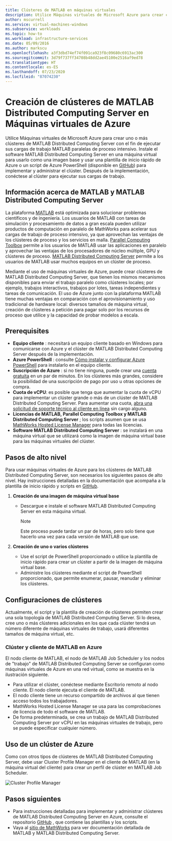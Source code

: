 ```yaml
---
title: Clústeres de MATLAB en máquinas virtuales
description: Utilice Máquinas virtuales de Microsoft Azure para crear clústeres de MATLAB Distributed Computing Server con el fin de ejecutar sus cargas de trabajo MATLAB paralelas de proceso intensivo.
author: mscurrell
ms.service: virtual-machines-windows
ms.subservice: workloads
ms.topic: how-to
ms.workload: infrastructure-services
ms.date: 05/09/2016
ms.author: markscu
ms.openlocfilehash: a3f3dbd74ef74f091ca923f8c09680c6913ac300
ms.sourcegitcommit: 3d79f737ff34708b48dd2ae45100e2516af9ed78
ms.translationtype: HT
ms.contentlocale: es-ES
ms.lasthandoff: 07/23/2020
ms.locfileid: "87074230"
---
```

# <a name="create-matlab-distributed-computing-server-clusters-on-azure-vms"></a>Creación de clústeres de MATLAB Distributed Computing Server en Máquinas virtuales de Azure
Utilice Máquinas virtuales de Microsoft Azure para crear uno o más clústeres de MATLAB Distributed Computing Server con el fin de ejecutar sus cargas de trabajo MATLAB paralelas de proceso intensivo. Instale el software MATLAB Distributed Computing Server en una máquina virtual para usarlo como una imagen base y usar una plantilla de inicio rápido de Azure o un script de Azure PowerShell (disponible en [GitHub](https://github.com/Azure/azure-quickstart-templates/tree/master/matlab-cluster)) para implementar y administrar el clúster. Después de la implementación, conéctese al clúster para ejecutar sus cargas de trabajo.

## <a name="about-matlab-and-matlab-distributed-computing-server"></a>Información acerca de MATLAB y MATLAB Distributed Computing Server
La plataforma [MATLAB](https://www.mathworks.com/products/matlab/) está optimizada para solucionar problemas científicos y de ingeniería. Los usuarios de MATLAB con tareas de simulación y procesamiento de datos a gran escala pueden utilizar productos de computación en paralelo de MathWorks para acelerar sus cargas de trabajo de proceso intensivo, ya que aprovechan las ventajas de los clústeres de proceso y los servicios en malla. [Parallel Computing Toolbox](https://www.mathworks.com/products/parallel-computing/) permite a los usuarios de MATLAB usar las aplicaciones en paralelo y aprovechar las ventajas de los procesadores de núcleo múltiple, GPU y clústeres de proceso. [MATLAB Distributed Computing Server](https://www.mathworks.com/products/distriben/) permite a los usuarios de MATLAB usar muchos equipos en un clúster de proceso.

Mediante el uso de máquinas virtuales de Azure, puede crear clústeres de MATLAB Distributed Computing Server, que tienen los mismos mecanismos disponibles para enviar el trabajo paralelo como clústeres locales; por ejemplo, trabajos interactivos, trabajos por lotes, tareas independientes y tareas de comunicación. El uso de Azure junto con la plataforma MATLAB tiene muchas ventajas en comparación con el aprovisionamiento y uso tradicional de hardware local: diversos tamaños de máquina virtual, creación de clústeres a petición para pagar solo por los recursos de proceso que utilice y la capacidad de probar modelos a escala.  

## <a name="prerequisites"></a>Prerequisites
* **Equipo cliente** : necesitará un equipo cliente basado en Windows para comunicarse con Azure y el clúster de MATLAB Distributed Computing Server después de la implementación.
* **Azure PowerShell** : consulte [Cómo instalar y configurar Azure PowerShell](/powershell/azure/) para instalarlo en el equipo cliente.
* **Suscripción de Azure** : si no tiene ninguna, puede crear una [cuenta gratuita](https://azure.microsoft.com/free/) en un par de minutos. En los clústeres más grandes, considere la posibilidad de una suscripción de pago por uso u otras opciones de compra.
* **Cuota de vCPU**: es posible que tenga que aumentar la cuota de vCPU para implementar un clúster grande o más de un clúster de MATLAB Distributed Computing Server. Para aumentar una cuota, [abra una solicitud de soporte técnico al cliente en línea](https://azure.microsoft.com/blog/2014/06/04/azure-limits-quotas-increase-requests/) sin cargo alguno.
* **Licencias de MATLAB, Parallel Computing Toolbox y MATLAB Distributed Computing Server** ; los scripts asumen que se usa [MathWorks Hosted License Manager](https://www.mathworks.com/help/install/license-management.html) para todas las licencias.  
* **Software MATLAB Distributed Computing Server** : se instalará en una máquina virtual que se utilizará como la imagen de máquina virtual base para las máquinas virtuales del clúster.

## <a name="high-level-steps"></a>Pasos de alto nivel
Para usar máquinas virtuales de Azure para los clústeres de MATLAB Distributed Computing Server, son necesarios los siguientes pasos de alto nivel. Hay instrucciones detalladas en la documentación que acompaña a la plantilla de inicio rápido y scripts en [GitHub](https://github.com/Azure/azure-quickstart-templates/tree/master/matlab-cluster).

1. **Creación de una imagen de máquina virtual base**  

   * Descargue e instale el software MATLAB Distributed Computing Server en esta máquina virtual.

     > [!NOTE]
     > Este proceso puede tardar un par de horas, pero solo tiene que hacerlo una vez para cada versión de MATLAB que use.   
     >
     >
2. **Creación de uno o varios clústeres**  

   * Use el script de PowerShell proporcionado o utilice la plantilla de inicio rápido para crear un clúster a partir de la imagen de máquina virtual base.   
   * Administre los clústeres mediante el script de PowerShell proporcionado, que permite enumerar, pausar, reanudar y eliminar los clústeres.

## <a name="cluster-configurations"></a>Configuraciones de clústeres
Actualmente, el script y la plantilla de creación de clústeres permiten crear una sola topología de MATLAB Distributed Computing Server. Si lo desea, cree uno o más clústeres adicionales en los que cada clúster tendrá un número diferente de máquinas virtuales de trabajo, usará diferentes tamaños de máquina virtual, etc.

### <a name="matlab-client-and-cluster-in-azure"></a>Clúster y cliente de MATLAB en Azure
El nodo cliente de MATLAB, el nodo de MATLAB Job Scheduler y los nodos de "trabajo" de MATLAB Distributed Computing Server se configuran como máquinas virtuales de Azure en una red virtual, como se muestra en la ilustración siguiente.


* Para utilizar el clúster, conéctese mediante Escritorio remoto al nodo cliente. El nodo cliente ejecuta el cliente de MATLAB.
* El nodo cliente tiene un recurso compartido de archivos al que tienen acceso todos los trabajadores.
* MathWorks Hosted License Manager se usa para las comprobaciones de licencia de todo el software de MATLAB.
* De forma predeterminada, se crea un trabajo de MATLAB Distributed Computing Server por vCPU en las máquinas virtuales de trabajo, pero se puede especificar cualquier número.

## <a name="use-an-azure-based-cluster"></a>Uso de un clúster de Azure
Como con otros tipos de clústeres de MATLAB Distributed Computing Server, debe usar Cluster Profile Manager en el cliente de MATLAB (en la máquina virtual del cliente) para crear un perfil de clúster en MATLAB Job Scheduler.

![Cluster Profile Manager](./media/matlab-mdcs-cluster/cluster_profile_manager.png)

## <a name="next-steps"></a>Pasos siguientes
* Para instrucciones detalladas para implementar y administrar clústeres de MATLAB Distributed Computing Server en Azure, consulte el repositorio [GitHub](https://github.com/Azure/azure-quickstart-templates/tree/master/matlab-cluster) , que contiene las plantillas y los scripts.
* Vaya al [sitio de MathWorks](https://www.mathworks.com/) para ver documentación detallada de MATLAB y MATLAB Distributed Computing Server.
